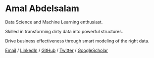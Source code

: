 # Amal Abdelsalam

Data Science and Machine Learning enthusiast. 

Skilled in transforming dirty data into powerful structures.

Drive business effectiveness through smart modeling of the right data.

[Email](mailto:am.mahmoud@nu.edu.eg) / [LinkedIn](www.linkedin.com/in/amalabdelsalam/) / [GitHub](https://github.com/AmalAbdelsalam/) / [Twitter](https://twitter.com/AmalHalaby/) / [GoogleScholar](https://scholar.google.com/citations?user=ajBCGXMAAAAJ&hl=en)
